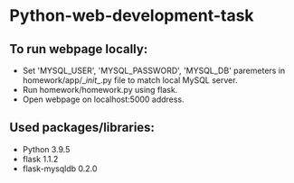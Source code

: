 # Python-web-development-task

## To run webpage locally:

- Set 'MYSQL_USER', 'MYSQL_PASSWORD', 'MYSQL_DB' paremeters in homework/app/\__init__.py file to match local MySQL server.
- Run homework/homework.py using flask.
- Open webpage on localhost:5000 address.

## Used packages/libraries:

- Python 3.9.5
- flask 1.1.2
- flask-mysqldb 0.2.0
